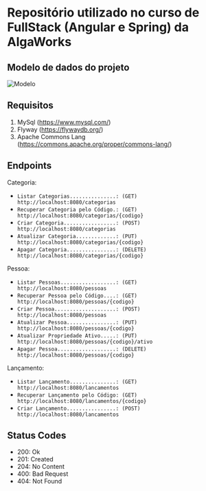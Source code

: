 # Repositório utilizado no curso de FullStack (Angular e Spring) da AlgaWorks

## Modelo de dados do projeto
![Modelo](https://user-images.githubusercontent.com/35452578/117072696-3de92d00-ad07-11eb-8a6c-3bbe127f010b.png)

## Requisitos
1. MySql (https://www.mysql.com/)
2. Flyway (https://flywaydb.org/)
3. Apache Commons Lang (https://commons.apache.org/proper/commons-lang/)

## Endpoints

Categoria:
- ```Listar Categorias...............: (GET)    http://localhost:8080/categorias```
- ```Recuperar Categoria pelo Código.: (GET)    http://localhost:8080/categorias/{codigo}```
- ```Criar Categoria.................: (POST)   http://localhost:8080/categorias```
- ```Atualizar Categoria.............: (PUT)    http://localhost:8080/categorias/{codigo}```
- ```Apagar Categoria................: (DELETE) http://localhost:8080/categorias/{codigo}```

Pessoa:
- ```Listar Pessoas..................: (GET)    http://localhost:8080/pessoas```
- ```Recuperar Pessoa pelo Código....: (GET)    http://localhost:8080/pessoas/{codigo}```
- ```Criar Pessoa....................: (POST)   http://localhost:8080/pessoas```
- ```Atualizar Pessoa................: (PUT)    http://localhost:8080/pessoas/{codigo}```
- ```Atualizar Propriedade Ativo.....: (PUT)    http://localhost:8080/pessoas/{codigo}/ativo```
- ```Apagar Pessoa...................: (DELETE) http://localhost:8080/pessoas/{codigo}```

Lançamento:
- ```Listar Lançamento...............: (GET)    http://localhost:8080/lancamentos```
- ```Recuperar Lançamento pelo Código: (GET)    http://localhost:8080/lancamentos/{codigo}```
- ```Criar Lançamento................: (POST)   http://localhost:8080/lancamentos```

## Status Codes
- 200: Ok
- 201: Created
- 204: No Content
- 400: Bad Request
- 404: Not Found
